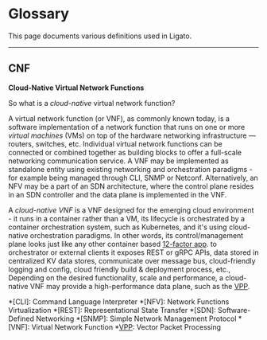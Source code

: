 # Glossary

This page documents various definitions used in Ligato.

---

## CNF

**Cloud-Native Virtual Network Functions**

So what is a *cloud-native* virtual network function? 

A virtual network function (or VNF), as commonly known today, is a software implementation of a network function that runs on one or more *virtual machines* (VMs) on top of the hardware networking infrastructure — routers, switches, etc. Individual virtual network functions can be connected or combined together as building blocks to offer a full-scale networking communication service. A VNF may be implemented as standalone entity using existing networking and orchestration paradigms - for example being managed through CLI, SNMP or Netconf. Alternatively, an NFV may be a part
of an SDN architecture, where the control plane resides in an SDN controller and the data plane is implemented in the VNF.

A *cloud-native VNF* is a VNF designed for the emerging cloud environment - it runs in a container rather than a VM, its lifecycle is orchestrated by a container orchestration system, such as Kubernetes, and it's using cloud-native orchestration paradigms. In other words, its control/management plane looks just like any other container based [12-factor app][l2-factor-app]. to orchestrator or external clients it exposes REST or gRPC APIs, data stored in centralized KV data stores, communicate over message bus, cloud-friendly logging and config, cloud friendly build & deployment process, etc., Depending on the desired functionality, scale and performance, a cloud-native VNF may provide a high-performance data plane, such as the [VPP][vpp].

[l2-factor-app]: https://12factor.net
[vpp]: https://fd.io

*[CLI]: Command Language Interpreter
*[NFV]: Network Functions Virtualization
*[REST]: Representational State Transfer
*[SDN]: Software-Defined Networking
*[SNMP]: Simple Network Management Protocol
*[VNF]: Virtual Network Function
*[VPP]: Vector Packet Processing
